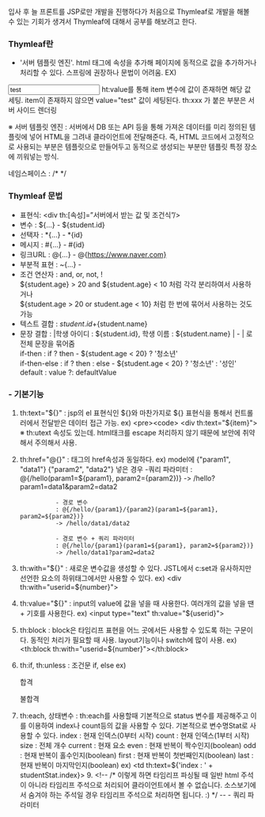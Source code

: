 입사 후 늘 프론트를 JSP로만 개발을 진행하다가 처음으로 Thymleaf로 개발을 해볼 수 있는 기회가 생겨서 Thymleaf에 대해서 공부를 해보려고 한다.


  ### Thymleaf란
  - '서버 템플릿 엔진'. html 태그에 속성을 추가해 페이지에 동적으로 값을 추가하거나 처리할 수 있다. 스프링에 권장하나 문법이 어려움.
  EX)
  <input type="text" value="test" th:value="${item}"/>
  ht:value를 통해 item 변수에 값이 존재하면 해당 값 세팅.
  item이 존재하지 않으면 value="test" 값이 세팅된다.
  th:xxx 가 붙은 부분은 서버 사이드 렌더링 

  ※ 서버 템플릿 엔진 : 서버에서 DB 또는 API 등을 통해 가져온 데이터를 미리 정의된 템플릿에 넣어 HTML을 그려내 클라이언트에 전달해준다.
                     즉, HTML 코드에서 고정적으로 사용되는 부분은 템플릿으로 만들어두고 동적으로 생성되는 부분만 템플릿 특정 장소에 끼워넣는 방식.

  네임스페이스 : /* <html lang="ko" xmlns:th="http://www.thymeleaf.org"> */
  
  ### Thymleaf 문법
  - 표현식: <div th:[속성]=”서버에서 받는 값 및 조건식”/>  
  - 변수 : ${...} - ${student.id}
  - 선택자 : *{...} - *{id}
  - 메시지 : #{...} - #{id}
  - 링크URL : @{...} - @{https://www.naver.com}
  - 부분적 표현 : ~{...} -
  - 조건 연산자 : and, or, not, !   
       ${student.age} > 20 and ${student.age} < 10 처럼 각각 분리하여서 사용하거나   
       ${student.age > 20 or student.age < 10} 처럼 한 번에 묶어서 사용하는 것도 가능   
  -  텍스트 결합 : ${student.id}+${student.name}
  -  문장 결합 : |학생 아이디 : ${student.id}, 학생 이름 : ${student.name} | - | 로 전체 문장을 묶어줌   
       if-then : if ? then - ${student.age < 20} ? '청소년'   
       if-then-else : if ? then : else - ${student.age < 20} ? '청소년' : '성인'   
       default : value ?: defaultValue    

   ### - 기본기능
   1. th:text="${}" : jsp의 el 표현식인 ${}와 마찬가지로 ${} 표현식을 통해서 컨트롤러에서 전달받은 데이터 접근 가능.
                   ex) <pre><code>
                     <div th:text="${item}"></div>
                   </pre></code>
                   ※ th:utext 속성도 있는데. html태크를 escape 처리하지 않기 때문에 보안에 취약해서 주의해서 사용.
   2. th:href="@{}" : <a> 태그의 href속성과 동일하다.
                   ex) <a th:href="@{/testPage?currPage={page}}">
                    model에 {"param1", "data1"} {"param2", "data2"} 넣은 경우
                    -쿼리 파라미터
                    : @{/hello(param1=${param1}, param2={param2})}
                    -> /hello?param1=data1&param2=data2
                    
                    - 경로 변수
                    : @{/hello/{param1}/{param2}(param1=${param1}, param2=${param2})}
                    -> /hello/data1/data2
                    
                    - 경로 변수 + 쿼리 파라미터
                    : @{/hello/{param1}(param1=${param1}, param2=${param2})}
                    -> /hello/data1?param2=data2
   4. th:with="${}" : 새로운 변수값을 생성할 수 있다. JSTL에서 c:set과 유사하지만 선언한 요소의 하위태그에서만 사용할 수 있다.
                   ex) <div th:with="userid=${number}"> <p th:text="${userid}"></p> <div>
   5. th:value="${}" : input의 value에 값을 넣을 때 사용한다.
                       여러개의 값을 넣을 땐 + 기호를 사용한다.
                   ex) <input type="text" th:value="${userid}">
   6. th:block : block은 타임리프 표현을 어느 곳에서든 사용할 수 있도록 하는 구문이다. 동적인 처리가 필요할 때 사용. layout기능이나 switch에 많이 사용.
                   ex) <th:block th:with="userid=${number}"></th:block>
   7. th:if, th:unless : 조건문 if, else
                   ex) <p th:if="${student.grade > 80}">합격</p>
                       <p th:unless="${student.grade > 80}">불합격</p>
   8. th:each, 상태변수 : th:each를 사용할때 기본적으로 status 변수를 제공해주고 이를 이용하여 index나 count등의 값을 사용할 수 있다.
                         기본적으로 변수명Stat로 사용할 수 있다. 
                         index : 현재 인덱스(0부터 시작)
                         count : 현재 인덱스(1부터 시작)
                         size : 전체 개수
                         current : 현재 요소
                         even : 현재 반복이 짝수인지(boolean)
                         odd : 현재 반복이 홀수인지(boolean)
                         first : 현재 반복이 첫번째인지(boolean)
                         last : 현재 반복이 마지막인지(boolean)
                   ex) <tr th:each="student : ${studentList}">
                           <td th:text="|${student.id} : ${student.name}"></td>
                           <td th:text=${'index : ' + studentStat.index}></td>
                       </tr>
    9.  <!-- /* 이렇게 하면 타임리프 파싱될 때 일반 html 주석이 아니라 타임리프 주석으로 처리되어 클라이언트에서 볼 수 없습니다. 소스보기에서 숨겨야 하는 주석일 경우 타임리프 주석으로 처리하면 됩니다. :) */ --
                       - 쿼리 파라미터





